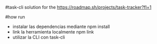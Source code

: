 #task-cli
solution for the https://roadmap.sh/projects/task-tracker?fl=1

#how run
- instalar las dependencias mediante npm install
- link la herramienta localmente npm link
- utilizar la CLI con task-cli
